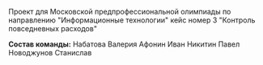 Проект для Московской предпрофессиональной олимпиады по направлению "Информационные технологии" кейс номер 3 "Контроль повседневных расходов" 

**Состав команды:**
Набатова Валерия
Афонин Иван
Никитин Павел
Новоджунов Станислав



